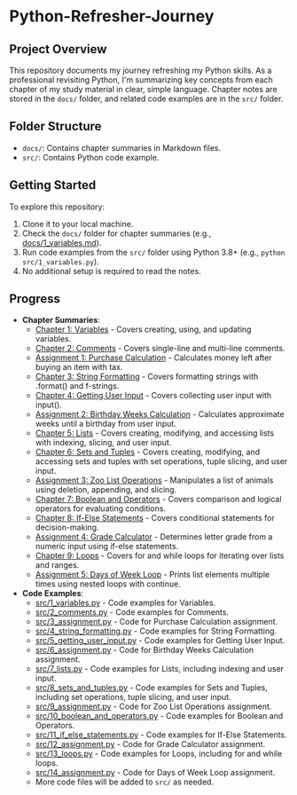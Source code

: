 # Python-Refresher-Journey
## Project Overview
This repository documents my journey refreshing my Python skills. As a professional revisiting Python, I'm summarizing key concepts from each chapter of my study material in clear, simple language. Chapter notes are stored in the `docs/` folder, and related code examples are in the `src/` folder.

## Folder Structure
- `docs/`: Contains chapter summaries in Markdown files.
- `src/`: Contains Python code example.

## Getting Started
To explore this repository:
1. Clone it to your local machine.
2. Check the `docs/` folder for chapter summaries (e.g., [docs/1_variables.md](docs/1_variables.md)).
3. Run code examples from the `src/` folder using Python 3.8+ (e.g., `python src/1_variables.py`).
4. No additional setup is required to read the notes.

## Progress
- **Chapter Summaries**:
  - [Chapter 1: Variables](docs/1_variables.md) - Covers creating, using, and updating variables.
  - [Chapter 2: Comments](docs/2_comments.md) - Covers single-line and multi-line comments.
  - [Assignment 1: Purchase Calculation](docs/3_assignment.md) - Calculates money left after buying an item with tax.
  - [Chapter 3: String Formatting](docs/4_string_formatting.md) - Covers formatting strings with .format() and f-strings.
  - [Chapter 4: Getting User Input](docs/5_getting_user_input.md) - Covers collecting user input with input().
  - [Assignment 2: Birthday Weeks Calculation](docs/6_assignment.md) - Calculates approximate weeks until a birthday from user input.
  - [Chapter 5: Lists](docs/7_lists.md) - Covers creating, modifying, and accessing lists with indexing, slicing, and user input.
  - [Chapter 6: Sets and Tuples](docs/8_sets_and_tuples.md) - Covers creating, modifying, and accessing sets and tuples with set operations, tuple slicing, and user input.
  - [Assignment 3: Zoo List Operations](docs/9_assignment.md) - Manipulates a list of animals using deletion, appending, and slicing.
  - [Chapter 7: Boolean and Operators](docs/10_boolean_and_operators.md) - Covers comparison and logical operators for evaluating conditions.
  - [Chapter 8: If-Else Statements](docs/11_if_else_statements.md) - Covers conditional statements for decision-making.
  - [Assignment 4: Grade Calculator](docs/12_assignment.md) - Determines letter grade from a numeric input using if-else statements.
  - [Chapter 9: Loops](docs/13_loops.md) - Covers for and while loops for iterating over lists and ranges.
  - [Assignment 5: Days of Week Loop](docs/14_assignment.md) - Prints list elements multiple times using nested loops with continue.
- **Code Examples**:
  - [src/1_variables.py](src/1_variables.py) - Code examples for Variables.
  - [src/2_comments.py](src/2_comments.py) - Code examples for Comments.
  - [src/3_assignment.py](src/3_assignment.py) - Code for Purchase Calculation assignment.
  - [src/4_string_formatting.py](src/4_string_formatting.py) - Code examples for String Formatting.
  - [src/5_getting_user_input.py](src/5_getting_user_input.py) - Code examples for Getting User Input.
  - [src/6_assignment.py](src/6_assignment.py) - Code for Birthday Weeks Calculation assignment.
  - [src/7_lists.py](src/7_lists.py) - Code examples for Lists, including indexing and user input.
  - [src/8_sets_and_tuples.py](src/8_sets_and_tuples.py) - Code examples for Sets and Tuples, including set operations, tuple slicing, and user input.
  - [src/9_assignment.py](src/9_assignment.py) - Code for Zoo List Operations assignment.
  - [src/10_boolean_and_operators.py](src/10_boolean_and_operators.py) - Code examples for Boolean and Operators.
  - [src/11_if_else_statements.py](src/11_if_else_statements.py) - Code examples for If-Else Statements.
  - [src/12_assignment.py](src/12_assignment.py) - Code for Grade Calculator assignment.
  - [src/13_loops.py](src/13_loops.py) - Code examples for Loops, including for and while loops.
  - [src/14_assignment.py](src/14_assignment.py) - Code for Days of Week Loop assignment.
  - More code files will be added to `src/` as needed.